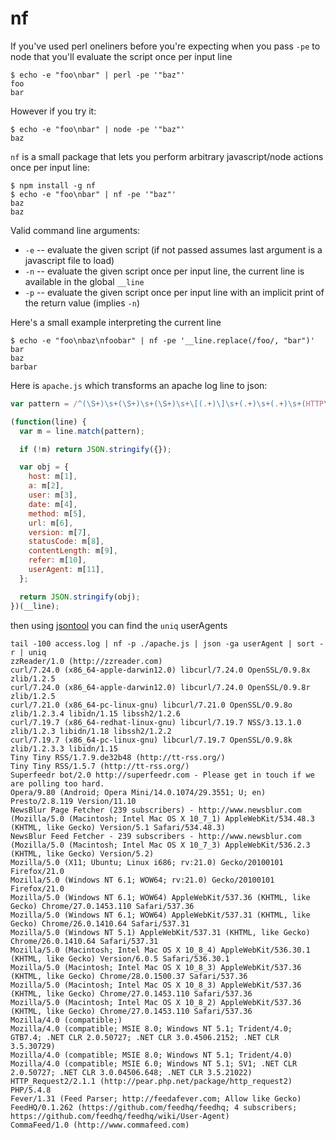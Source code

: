 # nf

If you've used perl oneliners before you're expecting when you pass `-pe` to
node that you'll evaluate the script once per input line


```
$ echo -e "foo\nbar" | perl -pe '"baz"'
foo
bar
```

However if you try it:

```
$ echo -e "foo\nbar" | node -pe '"baz"'
baz
```

`nf` is a small package that lets you perform arbitrary javascript/node actions
once per input line:

```
$ npm install -g nf
$ echo -e "foo\nbar" | nf -pe '"baz"'
baz
baz
```

Valid command line arguments:

 * `-e` -- evaluate the given script (if not passed assumes last argument is
a javascript file to load)
 * `-n` -- evaluate the given script once per input line, the current line is
available in the global `__line`
 * `-p` -- evaluate the given script once per input line with an implicit print
of the return value (implies `-n`)

Here's a small example interpreting the current line

```
$ echo -e "foo\nbaz\nfoobar" | nf -pe '__line.replace(/foo/, "bar")'
bar
baz
barbar
```

Here is `apache.js` which transforms an apache log line to json:

```javascript
var pattern = /^(\S+)\s+(\S+)\s+(\S+)\s+\[(.+)\]\s+(.+)\s+(.+)\s+(HTTP\/\d+.\d+)\s+"(\d+)"\s+(\S+)\s+"(.*)"\s+"(.*)"\s+"(.*)"$/;

(function(line) {
  var m = line.match(pattern);

  if (!m) return JSON.stringify({});

  var obj = {
    host: m[1],
    a: m[2],
    user: m[3],
    date: m[4],
    method: m[5],
    url: m[6],
    version: m[7],
    statusCode: m[8],
    contentLength: m[9],
    refer: m[10],
    userAgent: m[11],
  };

  return JSON.stringify(obj);
})(__line);
```

then using [jsontool](http://npmjs.org/package/jsontool) you can find the `uniq` userAgents


```
tail -100 access.log | nf -p ./apache.js | json -ga userAgent | sort -r | uniq
zzReader/1.0 (http://zzreader.com)
curl/7.24.0 (x86_64-apple-darwin12.0) libcurl/7.24.0 OpenSSL/0.9.8x zlib/1.2.5
curl/7.24.0 (x86_64-apple-darwin12.0) libcurl/7.24.0 OpenSSL/0.9.8r zlib/1.2.5
curl/7.21.0 (x86_64-pc-linux-gnu) libcurl/7.21.0 OpenSSL/0.9.8o zlib/1.2.3.4 libidn/1.15 libssh2/1.2.6
curl/7.19.7 (x86_64-redhat-linux-gnu) libcurl/7.19.7 NSS/3.13.1.0 zlib/1.2.3 libidn/1.18 libssh2/1.2.2
curl/7.19.7 (x86_64-pc-linux-gnu) libcurl/7.19.7 OpenSSL/0.9.8k zlib/1.2.3.3 libidn/1.15
Tiny Tiny RSS/1.7.9.de32b48 (http://tt-rss.org/)
Tiny Tiny RSS/1.5.7 (http://tt-rss.org/)
Superfeedr bot/2.0 http://superfeedr.com - Please get in touch if we are polling too hard.
Opera/9.80 (Android; Opera Mini/14.0.1074/29.3551; U; en) Presto/2.8.119 Version/11.10
NewsBlur Page Fetcher (239 subscribers) - http://www.newsblur.com (Mozilla/5.0 (Macintosh; Intel Mac OS X 10_7_1) AppleWebKit/534.48.3 (KHTML, like Gecko) Version/5.1 Safari/534.48.3)
NewsBlur Feed Fetcher - 239 subscribers - http://www.newsblur.com (Mozilla/5.0 (Macintosh; Intel Mac OS X 10_7_3) AppleWebKit/536.2.3 (KHTML, like Gecko) Version/5.2)
Mozilla/5.0 (X11; Ubuntu; Linux i686; rv:21.0) Gecko/20100101 Firefox/21.0
Mozilla/5.0 (Windows NT 6.1; WOW64; rv:21.0) Gecko/20100101 Firefox/21.0
Mozilla/5.0 (Windows NT 6.1; WOW64) AppleWebKit/537.36 (KHTML, like Gecko) Chrome/27.0.1453.110 Safari/537.36
Mozilla/5.0 (Windows NT 6.1; WOW64) AppleWebKit/537.31 (KHTML, like Gecko) Chrome/26.0.1410.64 Safari/537.31
Mozilla/5.0 (Windows NT 5.1) AppleWebKit/537.31 (KHTML, like Gecko) Chrome/26.0.1410.64 Safari/537.31
Mozilla/5.0 (Macintosh; Intel Mac OS X 10_8_4) AppleWebKit/536.30.1 (KHTML, like Gecko) Version/6.0.5 Safari/536.30.1
Mozilla/5.0 (Macintosh; Intel Mac OS X 10_8_3) AppleWebKit/537.36 (KHTML, like Gecko) Chrome/28.0.1500.37 Safari/537.36
Mozilla/5.0 (Macintosh; Intel Mac OS X 10_8_3) AppleWebKit/537.36 (KHTML, like Gecko) Chrome/27.0.1453.110 Safari/537.36
Mozilla/5.0 (Macintosh; Intel Mac OS X 10_8_2) AppleWebKit/537.36 (KHTML, like Gecko) Chrome/27.0.1453.110 Safari/537.36
Mozilla/4.0 (compatible;)
Mozilla/4.0 (compatible; MSIE 8.0; Windows NT 5.1; Trident/4.0; GTB7.4; .NET CLR 2.0.50727; .NET CLR 3.0.4506.2152; .NET CLR 3.5.30729)
Mozilla/4.0 (compatible; MSIE 8.0; Windows NT 5.1; Trident/4.0)
Mozilla/4.0 (compatible; MSIE 6.0; Windows NT 5.1; SV1; .NET CLR 2.0.50727; .NET CLR 3.0.04506.648; .NET CLR 3.5.21022)
HTTP_Request2/2.1.1 (http://pear.php.net/package/http_request2) PHP/5.4.8
Fever/1.31 (Feed Parser; http://feedafever.com; Allow like Gecko)
FeedHQ/0.1.262 (https://github.com/feedhq/feedhq; 4 subscribers; https://github.com/feedhq/feedhq/wiki/User-Agent)
CommaFeed/1.0 (http://www.commafeed.com)
```
